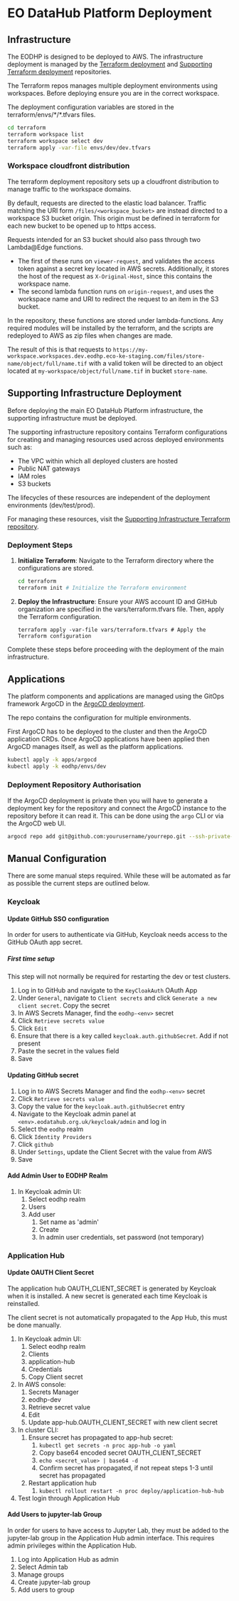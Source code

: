 # EO DataHub Platform Deployment

## Infrastructure

The EODHP is designed to be deployed to AWS. The infrastructure deployment is managed by the [Terraform deployment](https://github.com/UKEODHP/eodhp-deploy-infrastucture) and [Supporting Terraform deployment](https://github.com/UKEODHP/eodhp-deploy-supporting-infrastructure) repositories.

The Terraform repos manages multiple deployment environments using workspaces. Before deploying ensure you are in the correct workspace.

The deployment configuration variables are stored in the terraform/envs/\*/\*.tfvars files.

```bash
cd terraform
terraform workspace list
terraform workspace select dev
terraform apply -var-file envs/dev/dev.tfvars
```

### Workspace cloudfront distribution

The terraform deployment repository sets up a cloudfront distribution to manage traffic to the workspace domains.

By default, requests are directed to the elastic load balancer.
Traffic matching the URI form `/files/<workspace_bucket>` are instead directed to a workspace S3 bucket origin. This origin must be defined in terraform for each new bucket to be opened up to https access.

Requests intended for an S3 bucket should also pass through two Lambda@Edge functions.
- The first of these runs on `viewer-request`, and validates the access token against a secret key located in AWS secrets. Additionally, it stores the host of the request as `X-Original-Host`, since this contains the workspace name.
- The second lambda function runs on `origin-request`, and uses the workspace name and URI to redirect the request to an item in the S3 bucket.

In the repository, these functions are stored under lambda-functions. Any required modules will be installed by the terraform, and the scripts are redeployed to AWS as zip files when changes are made.

The result of this is that requests to `https://my-workspace.workspaces.dev.eodhp.eco-ke-staging.com/files/store-name/object/full/name.tif` with a valid token will be directed to an object located at `my-workspace/object/full/name.tif` in bucket `store-name`.

## Supporting Infrastructure Deployment

Before deploying the main EO DataHub Platform infrastructure, the supporting infrastructure must be deployed.

The supporting infrastructure repository contains Terraform configurations for creating and managing resources used across deployed environments such as:
 - The VPC within which all deployed clusters are hosted
 - Public NAT gateways
 - IAM roles
 - S3 buckets

The lifecycles of these resources are independent of the deployment environments (dev/test/prod).

For managing these resources, visit the [Supporting Infrastructure Terraform repository](https://github.com/UKEODHP/eodhp-deploy-supporting-infrastructure).

### Deployment Steps

1. **Initialize Terraform**:
   Navigate to the Terraform directory where the configurations are stored.
   ```bash
   cd terraform
   terraform init # Initialize the Terraform environment
   ```

2. **Deploy the Infrastructure**:
    Ensure your AWS account ID and GitHub organization are specified in the vars/terraform.tfvars file. Then, apply the Terraform configuration.
    ```
    terraform apply -var-file vars/terraform.tfvars # Apply the Terraform configuration
    ```

Complete these steps before proceeding with the deployment of the main infrastructure.

## Applications

The platform components and applications are managed using the GitOps framework ArgoCD in the [ArgoCD deployment](https://github.com/UKEODHP/eodhp-argocd-deployment).

The repo contains the configuration for multiple environments.

First ArgoCD has to be deployed to the cluster and then the ArgoCD application CRDs. Once ArgoCD applications have been applied then ArgoCD manages itself, as well as the platform applications.

```bash
kubectl apply -k apps/argocd
kubectl apply -k eodhp/envs/dev
```

### Deployment Repository Authorisation

If the ArgoCD deployment is private then you will have to generate a deployment key for the repository and connect the ArgoCD instance to the repository before it can read it. This can be done using the `argo` CLI or via the ArgoCD web UI.

```bash
argocd repo add git@github.com:yourusername/yourrepo.git --ssh-private-key-path ~/.ssh/repo_key
```

## Manual Configuration

There are some manual steps required. While these will be automated as far as possible the current steps are outlined below.

### Keycloak

#### Update GitHub SSO configuration

In order for users to authenticate via GitHub, Keycloak needs access to the GitHub OAuth app secret.

##### First time setup

This step will not normally be required for restarting the dev or test clusters.

1. Log in to GitHub and navigate to the `KeyCloakAuth` OAuth App
2. Under `General`, navigate to `Client secrets` and click `Generate a new client secret`. Copy the secret
3. In AWS Secrets Manager, find the `eodhp-<env>` secret
4. Click `Retrieve secrets value`
5. Click `Edit`
6. Ensure that there is a key called `keycloak.auth.githubSecret`. Add if not present
7. Paste the secret in the values field
8. Save

#### Updating GitHub secret

1. Log in to AWS Secrets Manager and find the `eodhp-<env>` secret
2. Click `Retrieve secrets value`
3. Copy the value for the `keycloak.auth.githubSecret` entry
4. Navigate to the Keycloak admin panel at `<env>.eodatahub.org.uk/keycloak/admin` and log in
5. Select the `eodhp` realm
6. Click `Identity Providers`
7. Click `github`
8. Under `Settings`, update the Client Secret with the value from AWS
9. Save

#### Add Admin User to EODHP Realm

1. In Keycloak admin UI:
   1. Select eodhp realm
   2. Users
   3. Add user
      1. Set name as 'admin'
      2. Create
      3. In admin user credentials, set password (not temporary)

### Application Hub

#### Update OAUTH Client Secret

The application hub OAUTH_CLIENT_SECRET is generated by Keycloak when it is installed. A new secret is generated each time Keycloak is reinstalled.

The client secret is not automatically propagated to the App Hub, this must be done manually.

1. In Keycloak admin UI:
   1. Select eodhp realm
   2. Clients
   3. application-hub
   4. Credentials
   5. Copy Client secret
2. In AWS console:
   1. Secrets Manager
   2. eodhp-dev
   3. Retrieve secret value
   4. Edit
   5. Update app-hub.OAUTH_CLIENT_SECRET with new client secret
3. In cluster CLI:
   1. Ensure secret has propagated to app-hub secret:
      1. `kubectl get secrets -n proc app-hub -o yaml`
      2. Copy base64 encoded secret OAUTH_CLIENT_SECRET
      3. `echo <secret_value> | base64 -d`
      4. Confirm secret has propagated, if not repeat steps 1-3 until secret has propagated
   2. Restart application hub
      1. `kubectl rollout restart -n proc deploy/application-hub-hub`
4. Test login through Application Hub

#### Add Users to jupyter-lab Group

In order for users to have access to Jupyter Lab, they must be added to the jupyter-lab group in the Application Hub admin interface. This requires admin privileges within the Application Hub.

1. Log into Application Hub as admin
2. Select Admin tab
3. Manage groups
4. Create jupyter-lab group
5. Add users to group
